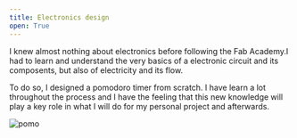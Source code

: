 ```yaml
---
title: Electronics design
open: True
---
```


I knew almost nothing about electronics before following the Fab Academy.I had to learn and understand the very basics of a electronic circuit and its composents, but also of electricity and its flow.

To do so, I designed a pomodoro timer from scratch. I have learn a lot throughout the process and I have the feeling that this new knowledge will play a key role in what I will do for my personal project and afterwards.

![pomo](pomo.jpeg:flux)